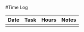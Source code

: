 #Time Log

| Date | Task | Hours | Notes|
|------|------|-------|------|
|      |      |       |      |

